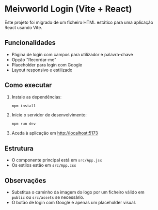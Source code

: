 
# Meivworld Login (Vite + React)

Este projeto foi migrado de um ficheiro HTML estático para uma aplicação React usando Vite.

## Funcionalidades
- Página de login com campos para utilizador e palavra-chave
- Opção "Recordar-me"
- Placeholder para login com Google
- Layout responsivo e estilizado

## Como executar
1. Instale as dependências:
   ```sh
   npm install
   ```
2. Inicie o servidor de desenvolvimento:
   ```sh
   npm run dev
   ```
3. Aceda à aplicação em [http://localhost:5173](http://localhost:5173)

## Estrutura
- O componente principal está em `src/App.jsx`
- Os estilos estão em `src/App.css`

## Observações
- Substitua o caminho da imagem do logo por um ficheiro válido em `public` ou `src/assets` se necessário.
- O botão de login com Google é apenas um placeholder visual.
